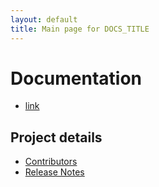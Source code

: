 ```yaml
---
layout: default
title: Main page for DOCS_TITLE
---
```


# Documentation

* [link](docs/index.md)

## Project details

* [Contributors](contributors.md)
* [Release Notes](release-notes/index.md)
